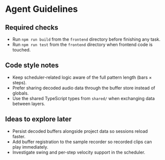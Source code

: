 # Agent Guidelines

## Required checks
- Run `npm run build` from the `frontend` directory before finishing any task.
- Run `npm run test` from the `frontend` directory when frontend code is touched.

## Code style notes
- Keep scheduler-related logic aware of the full pattern length (bars × steps).
- Prefer sharing decoded audio data through the buffer store instead of globals.
- Use the shared TypeScript types from `shared/` when exchanging data between layers.

## Ideas to explore later
- Persist decoded buffers alongside project data so sessions reload faster.
- Add buffer registration to the sample recorder so recorded clips can play immediately.
- Investigate swing and per-step velocity support in the scheduler.

